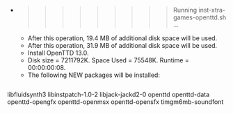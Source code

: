 * >>>>>>>>> Running inst-xtra-games-openttd.sh ...
  * After this operation, 19.4 MB of additional disk space will be used.
  * After this operation, 31.9 MB of additional disk space will be used.
  * Install OpenTTD 13.0.
  * Disk size = 7211792K. Space Used = 75548K. Runtime = 00:00:00:08.
  * The following NEW packages will be installed:
  ```bash
libfluidsynth3 libinstpatch-1.0-2 libjack-jackd2-0 openttd openttd-data
openttd-opengfx openttd-openmsx openttd-opensfx timgm6mb-soundfont
  ```
